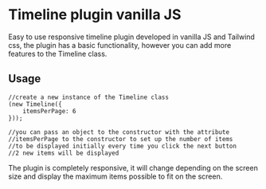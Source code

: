 # Timeline plugin vanilla JS
Easy to use responsive timeline plugin developed in vanilla JS and Tailwind css, the plugin has a basic functionality, however you can add more features to the Timeline class.


## Usage

    //create a new instance of the Timeline class
    (new Timeline({  
	    itemsPerPage: 6 
    }));
    
    //you can pass an object to the constructor with the attribute
    //itemsPerPage to the constructor to set up the number of items
    //to be displayed initially every time you click the next button
    //2 new items will be displayed

The plugin is completely responsive, it will change depending on the screen size and display the maximum items possible to fit on the screen.

